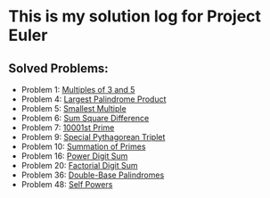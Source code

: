 # This is my solution log for Project Euler

## Solved Problems:
- Problem 1: [Multiples of 3 and 5](https://projecteuler.net/problem=1)
- Problem 4: [Largest Palindrome Product](https://projecteuler.net/problem=4)
- Problem 5: [Smallest Multiple](https://projecteuler.net/problem=5)
- Problem 6: [Sum Square Difference](https://projecteuler.net/problem=6)
- Problem 7: [10001st Prime](https://projecteuler.net/problem=7)
- Problem 9: [Special Pythagorean Triplet](https://projecteuler.net/problem=9)
- Problem 10: [Summation of Primes](https://projecteuler.net/problem=10)
- Problem 16: [Power Digit Sum](https://projecteuler.net/problem=16)
- Problem 20: [Factorial Digit Sum](https://projecteuler.net/problem=20)
- Problem 36: [Double-Base Palindromes](https://projecteuler.net/problem=36)
- Problem 48: [Self Powers](https://projecteuler.net/problem=48)

